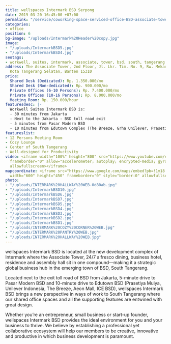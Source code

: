```yaml
---
title: wellspaces Intermark BSD Serpong
date: 2019-03-20 16:45:00 +07:00
permalink: "/service/coworking-space-serviced-office-BSD-associate-tower-tangerang.html"
categories:
- office
position: 6
bg-image: "/uploads/Intermark%20Header%20copy.jpg"
image:
- "/uploads/IntermarkBSD5.jpg"
- "/uploads/IntermarkBSD4.jpg"
seotags:
- workwell, suites, intermark, associate, tower, bsd, south, tangerang
address: The Associate Tower, 2nd Floor, Jl. Lkr. Tim. No. 9, Rw. Mekar Jaya, Serpong,
  Kota Tangerang Selatan, Banten 15310
price:
  Shared Desk (Dedicated): Rp. 1.350.000/mo
  Shared Desk (Non-dedicated): Rp. 900.000/mo
  Private Offices (6-10 Persons): Rp. 7.400.000/mo
  Private Offices (10-16 Persons): Rp. 8.000.000/mo
  Meeting Room: Rp. 150.000/hour
featuresdesc: |-
  Workwell Suites Intermark BSD is:
  - 30 minutes from Jakarta
  - Next to the Jakarta - BSD toll road exit
  - 5 minutes from Pasar Modern BSD
  - 10 minutes from Edutown Complex (The Breeze, Grha Unilever, Prasetiya Mulya University, AEON Mall, Apple iOS Developer Academy)
featureslist:
- 12 Persons Meeting Room
- Cozy Lounge
- Center of South Tangerang
- Well-designed for Productivity
video: <iframe width="100%" height="800" src="https://www.youtube.com/embed/MqvdZ7Fo_8Y"
  frameborder="0" allow="accelerometer; autoplay; encrypted-media; gyroscope; picture-in-picture"
  allowfullscreen></iframe>
mapcoordinate: <iframe src="https://www.google.com/maps/embed?pb=!1m18!1m12!1m3!1d3965.6504247337894!2d106.68699341422706!3d-6.309572813502126!2m3!1f0!2f0!3f0!3m2!1i1024!2i768!4f13.1!3m3!1m2!1s0x2e69e5025350ed8d%3A0x313cbe2f5e991652!2sFreeware+%2F+workwell+Suites+Intermark+BSD+2+Coworking+Space+%26+Serviced+Office+(wellspaces)!5e0!3m2!1sen!2sid!4v1561524215906!5m2!1sen!2sid"
  width="600" height="450" frameborder="0" style="border:0" allowfullscreen></iframe>
photo:
- "/uploads/INTERMARK%20HALLWAY%20WEB-0d80ab.jpg"
- "/uploads/IntermarkBSD10.jpg"
- "/uploads/IntermarkBSD6.jpg"
- "/uploads/IntermarkBSD7.jpg"
- "/uploads/IntermarkBSD5.jpg"
- "/uploads/IntermarkBSD4.jpg"
- "/uploads/IntermarkBSD3.jpg"
- "/uploads/IntermarkBSD2.jpg"
- "/uploads/IntermarkBSD1.jpg"
- "/uploads/INTERMARK%20COZY%20CORNER%20WEB.jpg"
- "/uploads/INTERMARK%20PANTRY%20WEB.jpg"
- "/uploads/INTERMARK%20HALLWAY%20WEB.jpg"
---
```


wellspaces Intermark BSD is located at the new development complex of Intermark where the Associate Tower, 24/7 alfresco dining, business hotel, residence and assembly hall sit in one compound—making it a strategic global business hub in the emerging town of BSD, South Tangerang.

Located next to the exit toll road of BSD from Jakarta, 5-minute drive to Pasar Modern BSD and 10-minute drive to Edutown BSD (Prasetiya Mulya, Unilever Indonesia, The Breeze, Aeon Mall, ICE BSD), wellspaces Intermark BSD brings a new perspective in ways of work to South Tangerang where our shared office spaces and all the supporting features are entwined with great design.

Whether you’re an entrepreneur, small business or start-up founder, wellspaces Intermark BSD provides the ideal environment for you and your business to thrive. We believe by establishing a professional yet collaborative ecosystem will help our members to be creative, innovative and productive in which business development is paramount.